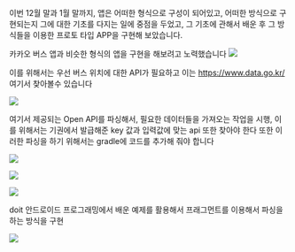 이번 12월 말과 1월 말까지, 앱은 어떠한 형식으로 구성이 되어있고, 어떠한 방식으로 구현되는지 
그에 대한 기초를 다지는 일에 중점을 두었고, 그 기초에 관해서 배운 후 그 방식들을 이용한
프로토 타입 APP을 구현해 보았습니다.

카카오 버스 앱과 비슷한 형식의 앱을 구현을 해보려고 노력했습니다
<img src = "https://user-images.githubusercontent.com/34640735/73611659-557ac700-4627-11ea-9bae-5e9a0bb7e62d.png"> </img>

이를 위해서는 우선 버스 위치에 대한 API가 필요하고 이는 
https://www.data.go.kr/ 
여기서 찾아볼수 있습니다

<img src = "https://user-images.githubusercontent.com/34640735/73611666-63c8e300-4627-11ea-929f-ff0257a82a5b.png"> </img>

여기서 제공되는 Open API를 파싱해서, 필요한 데이터들을 가져오는 작업을 시행, 이를 위해서는 기권에서 발급해준 key 값과 입력값에 맞는 api 또한 찾아야 한다 
또한 이러한 파싱을 하기 위해서는 gradle에 코드를 추가해 줘야 합니다



<img src = "https://user-images.githubusercontent.com/34640735/73611686-9ecb1680-4627-11ea-8790-642a14b12a1a.png"> </img>

<img src = "https://user-images.githubusercontent.com/34640735/73611671-6d524b00-4627-11ea-8666-dee786864758.png"> </img>

<img src = "https://user-images.githubusercontent.com/34640735/73611688-a5598e00-4627-11ea-8fba-c5910113d9c9.png"> </img>

doit 안드로이드 프로그래밍에서 배운 예제를 활용해서 프래그먼트를 이용해서 파싱을 하는 방식을 구현

<img src = "https://user-images.githubusercontent.com/34640735/73611696-b1dde680-4627-11ea-897d-570f54521a5a.png"> </img>
